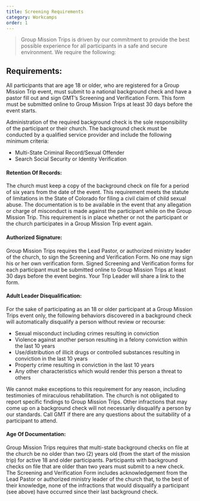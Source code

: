 ```yaml
---
title: Screening Requirements
category: Workcamps
order: 1
---
```


> Group Mission Trips is driven by our commitment to provide the best possible experience for all participants in a safe and secure environment. We require the following:

## Requirements:&nbsp;

All participants that are age 18 or older, who are registered for a Group Mission Trip event, must submit to a national background check and have a pastor fill out and sign GMT’s Screening and Verification Form. This form must be submitted online to Group Mission Trips at least 30 days before the event starts.&nbsp;

Administration of the required background check is the sole responsibility of the participant or their church. The background check must be conducted by a qualified service provider and include the following minimum criteria:&nbsp;

* Multi-State Criminal Record/Sexual Offender&nbsp;
* Search Social Security or Identity Verification&nbsp;

#### Retention Of Records:

The church must keep a copy of the background check on file for a period of six years from the date of the event. This requirement meets the statute of limitations in the State of Colorado for filing a civil claim of child sexual abuse. The documentation is to be available in the event that any allegation or charge of misconduct is made against the participant while on the Group Mission Trip. This requirement is in place whether or not the participant or the church participates in a Group Mission Trip event again.&nbsp;

#### Authorized Signature:

Group Mission Trips requires the Lead Pastor, or authorized ministry leader of the church, to sign the Screening and Verification Form. No one may sign his or her own verification form. Signed Screening and Verification forms for each participant must be submitted online to Group Mission Trips at least 30 days before the event begins. Your Trip Leader will share a link to the form.&nbsp;

#### Adult Leader Disqualification:

For the sake of participating as an 18 or older participant at a Group Mission Trips event only, the following behaviors discovered in a background check will automatically disqualify a person without review or recourse:&nbsp;

* Sexual misconduct including crimes resulting in conviction&nbsp;
* Violence against another person resulting in a felony conviction within the last 10 years&nbsp;
* Use/distribution of illicit drugs or controlled substances resulting in conviction in the last 10 years&nbsp;
* Property crime resulting in conviction in the last 10 years&nbsp;
* Any other characteristics which would render this person a threat to others&nbsp;

We cannot make exceptions to this requirement for any reason, including testimonies of miraculous rehabilitation. The church is not obligated to report specific findings to Group Mission Trips. Other infractions that may come up on a background check will not necessarily disqualify a person by our standards. Call GMT if there are any questions about the suitability of a participant to attend.&nbsp;

#### Age Of Documentation:

Group Mission Trips requires that multi-state background checks on file at the church be no older than two (2) years old (from the start of the mission trip) for active 18 and older participants. Participants with background checks on file that are older than two years must submit to a new check. The Screening and Verification Form includes acknowledgement from the Lead Pastor or authorized ministry leader of the church that, to the best of their knowledge, none of the infractions that would disqualify a participant (see above) have occurred since their last background check.&nbsp;

